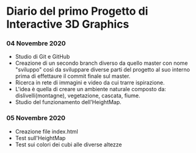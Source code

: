 # Diario del primo Progetto di Interactive 3D Graphics

### 04 Novembre 2020

- Studio di Git e GitHub
- Creazione di un secondo branch diverso da quello master con nome "sviluppo" così da sviluppare diverse parti del progetto al suo interno prima di effettaure il commit finale sul master.
- Ricerca in rete di immagini e video da cui trarre ispirazione. 
- L'idea è quella di creare un ambiente naturale composto da: dislivelli(montagne), vegetazione, cascata, fiume. 
- Studio del funzionamento dell'HeightMap.

### 05 Novembre 2020 

- Creazione file index.html
- Test sull'HeightMap
- Test sui colori dei cubi alle diverse altezze 